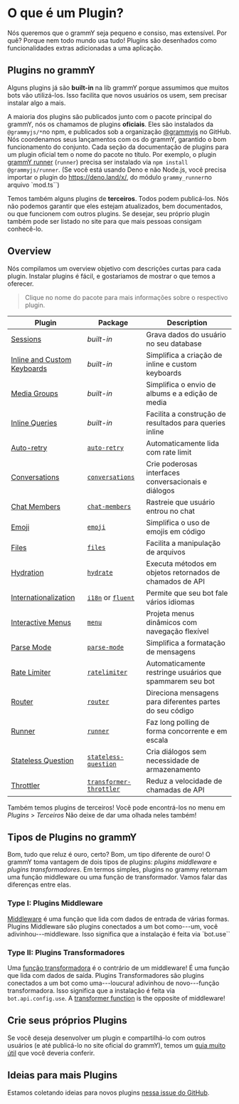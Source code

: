 # O que é um Plugin?

Nós queremos que o grammY seja pequeno e consiso, mas extensível.
Por quê?
Porque nem todo mundo usa tudo!
Plugins são desenhados como funcionalidades extras adicionadas a uma aplicação.

## Plugins no grammY

Alguns plugins já são **built-in** na lib grammY porque assumimos que muitos bots vão utilizá-los.
Isso facilita  que novos usuários os usem, sem precisar instalar algo a mais.

A maioria dos plugins são publicados junto com o pacote principal do grammY, nós os chamamos de plugins **oficiais**.
Eles são instalados da `@grammyjs/*`no npm, e publicados sob a organização [@grammyjs](https://github.com/grammyjs) no GitHub.
Nós coordenamos seus lançamentos com os do grammY, garantido o bom funcionamento do conjunto.
Cada seção da documentação de plugins para um plugin oficial tem o nome do pacote no título.
Por exemplo, o plugin [grammY runner](./runner) (`runner`) precisa ser instalado via `npm install @grammyjs/runner`. (Se você está usando Deno e não Node.js, você precisa importar o plugin do <https://deno.land/x/>, do módulo `grammy_runner`no arquivo `mod.ts``)

Temos também alguns plugins de **terceiros**.
Todos podem publicá-los.
Nós não podemos garantir que eles estejam atualizados, bem documentados, ou que funcionem com outros plugins.
Se desejar, seu próprio plugin também pode ser listado no site para que mais pessoas consigam conhecê-lo.

## Overview

Nós compilamos um overview objetivo com descrições curtas para cada plugin.
Instalar plugins é fácil, e gostariamos de mostrar o que temos a oferecer.

> Clique no nome do pacote para mais informações sobre o respectivo plugin.

| Plugin                                     | Package                                            | Description                                             |
| ------------------------------------------ | -------------------------------------------------- | ------------------------------------------------------- |
| [Sessions](./session)                      | _built-in_                                         | Grava dados do usuário no seu database                  |
| [Inline and Custom Keyboards](./keyboard)  | _built-in_                                         | Simplifica a criação de inline e custom keyboards       |
| [Media Groups](./media-group)              | _built-in_                                         | Simplifica o envio de albums e a edição de media        |
| [Inline Queries](./inline-query)           | _built-in_                                         | Facilita a construção de resultados para queries inline |
| [Auto-retry](./auto-retry)                 | [`auto-retry`](./auto-retry)                       | Automaticamente lida com rate limit                     |
| [Conversations](./conversations)           | [`conversations`](./conversations)                 | Crie poderosas interfaces conversacionais e diálogos    |
| [Chat Members](./chat-members)             | [`chat-members`](./chat-members)                   | Rastreie que usuário entrou no chat                     |
| [Emoji](./emoji)                           | [`emoji`](./emoji)                                 | Simplifica o uso de emojis em código                    |
| [Files](./files)                           | [`files`](./files)                                 | Facilita a manipulação de arquivos                      |
| [Hydration](./hydrate)                     | [`hydrate`](./hydrate)                             | Executa métodos em objetos retornados de chamados de API|
| [Internationalization](./i18n)             | [`i18n`](./i18n) or [`fluent`](./fluent)           | Permite que seu bot fale vários idiomas                 |
| [Interactive Menus](./menu)                | [`menu`](./menu)                                   | Projeta menus dinâmicos com navegação flexível          |
| [Parse Mode](./parse-mode)                 | [`parse-mode`](./parse-mode)                       | Simplifica a formatação de mensagens                    |
| [Rate Limiter](./ratelimiter)              | [`ratelimiter`](./ratelimiter)                     | Automaticamente restringe usuários que spammarem seu bot|
| [Router](./router)                         | [`router`](./router)                               | Direciona mensagens para diferentes partes do seu código|
| [Runner](./runner)                         | [`runner`](./runner)                               | Faz long polling de forma concorrente e em escala       |
| [Stateless Question](./stateless-question) | [`stateless-question`](./stateless-question)       | Cria diálogos sem necessidade de armazenamento          |
| [Throttler](./transformer-throttler)       | [`transformer-throttler`](./transformer-throttler) | Reduz a velocidade de chamadas de API                   |

Também temos plugins de terceiros!
Você pode encontrá-los no menu em _Plugins_ > _Terceiros_
Não deixe de dar uma olhada neles também!

## Tipos de Plugins no grammY

Bom, tudo que reluz é ouro, certo?
Bom, um tipo diferente de ouro!
O grammY toma vantagem de dois tipos de plugins: _plugins middleware_ e _plugins transformadores_.
Em termos simples, plugins no grammy retornam uma função middleware ou uma função de transformador.
Vamos falar das diferenças entre elas.

### Type I: Plugins Middleware

[Middleware](../guide/middleware) é uma função que lida com dados de entrada de várias formas.
Plugins Middleware são plugins conectados a um bot como---um, você adivinhou---middleware.
Isso significa que a instalação é feita via `bot.use``

### Type II: Plugins Transformadores

Uma [função transformadora](../advanced/transformers) é o contrário de um middleware!
É uma função que lida com dados de saída.
Plugins Transformadores são plugins conectados a um bot como uma---loucura! adivinhou de novo---função transformadora.
Isso significa que a instalação é feita via `bot.api.config.use`.
A [transformer function](../advanced/transformers) is the opposite of middleware!

## Crie seus próprios Plugins

Se você deseja desenvolver um plugin e compartilhá-lo com outros usuários (e até publicá-lo no site oficial do grammY), temos um [guia muito útil](./guide) que você deveria conferir.

## Ideias para mais Plugins

Estamos coletando ideias para novos plugins [nessa issue do GitHub](https://github.com/grammyjs/grammY/issues/110).
